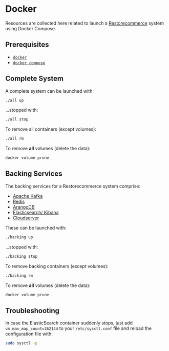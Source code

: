 # Docker

Resources are collected here related to launch a
[Restorecommerce](https://github.com/restorecommerce) system using
Docker Compose.

## Prerequisites

- [`docker`](https://docs.docker.com/)
- [`docker compose`](https://docs.docker.com/compose/)

## Complete System

A complete system can be launched with:

```sh
./all up
```

...stopped with:

```sh
./all stop
```

To remove all containers (except volumes):

```sh
./all rm
```

To remove **all** volumes (delete the data):

```sh
docker volume prune
```

## Backing Services

The backing services for a Restorecommerce system comprise:

- [Apache Kafka](https://kafka.apache.org/)
- [Redis](https://redis.io/)
- [ArangoDB](https://www.arangodb.com/)
- [Elasticsearch/ Kibana](https://www.elastic.co/)
- [Cloudserver](https://www.zenko.io/cloudserver/)

These can be launched with:

```sh
./backing up
```

...stopped with:

```sh
./backing stop
```

To remove backing containers (except volumes):

```sh
./backing rm
```

To remove **all** volumes (delete the data):

```sh
docker volume prune
```

## Troubleshooting

In case the ElasticSearch container suddenly stops, just add `vm.max_map_count=262144` to your
`/etc/sysctl.conf` file and reload the configuration file with:

```sh
sudo sysctl -p
```

